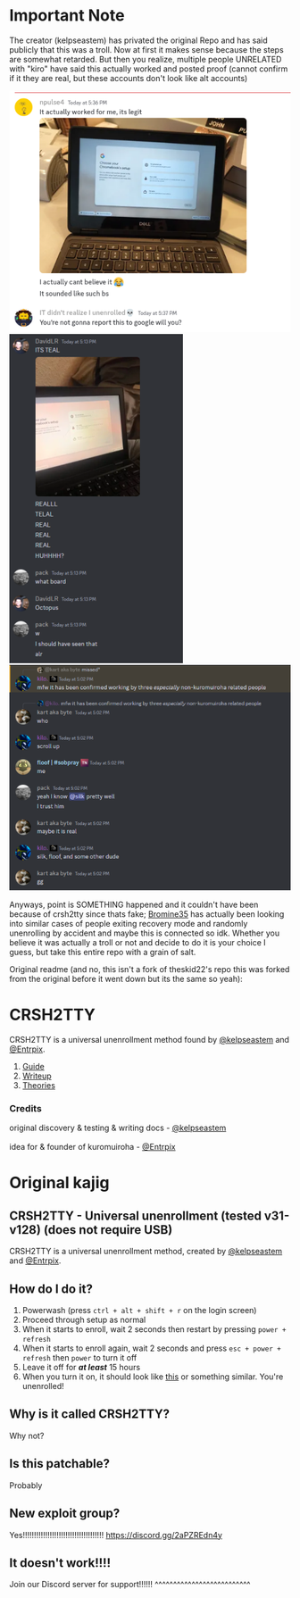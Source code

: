 # Important Note

The creator (kelpseastem) has privated the original Repo and has said publicly that this was a troll. Now at first it makes sense because the steps are somewhat retarded. But then you realize, multiple people UNRELATED with "kiro" have said this actually worked and posted proof (cannot confirm if it they are real, but these accounts don't look like alt accounts)

![working case](unsigma.webp)
![working case](skibidi.webp)
![working case](silky.webp)

Anyways, point is SOMETHING happened and it couldn't have been because of crsh2tty since thats fake; [Bromine35](https://github.com/entrpix) has actually been looking into similar cases of people exiting recovery mode and randomly unenrolling 
by accident and maybe this is connected so idk. Whether you believe it was actually a troll or not and decide to do it is your choice I guess, but take this entire repo with a grain of salt.

Original readme (and no, this isn't a fork of theskid22's repo this was forked from the original before it went down but its the same so yeah):

# CRSH2TTY
CRSH2TTY is a universal unenrollment method found by [@kelpseastem](https://github.com/kelpseastem) and [@Entrpix](https://github.com/entrpix).
1. [Guide](Docs/guide.md)
2. [Writeup](Docs/writeup.md)
3. [Theories](Docs/theories.md)
### Credits
original discovery & testing & writing docs - [@kelpseastem](https://github.com/kelpseastem)\
\
idea for & founder of kuromuiroha - [@Entrpix](https://github.com/entrpix)
# Original kajig
## CRSH2TTY - Universal unenrollment (tested v31-v128) (does not require USB)
CRSH2TTY is a universal unenrollment method, created by [@kelpseastem](https://github.com/kelpseastem) and [@Entrpix](https://github.com/entrpix).
##  How do I do it?
1. Powerwash (press `ctrl + alt + shift + r` on the login screen)
2. Proceed through setup as normal
3. When it starts to enroll, wait 2 seconds then restart by pressing `power + refresh`
4. When it starts to enroll again, wait 2 seconds and press `esc + power + refresh` then `power` to turn it off
5. Leave it off for ***at least*** 15 hours
6. When you turn it on, it should look like [this](https://github.com/kuromuiroha/CRSH2TTY/raw/main/Docs/Media/v128nissa.mp4) or something similar. You're unenrolled!
## Why is it called CRSH2TTY?
Why not?
## Is this patchable?
Probably
## New exploit group?
Yes!!!!!!!!!!!!!!!!!!!!!!!!!!!!!!!!!!!! https://discord.gg/2aPZREdn4y
## It doesn't work!!!!
Join our Discord server for support!!!!!! ^^^^^^^^^^^^^^^^^^^^^^^^^^
